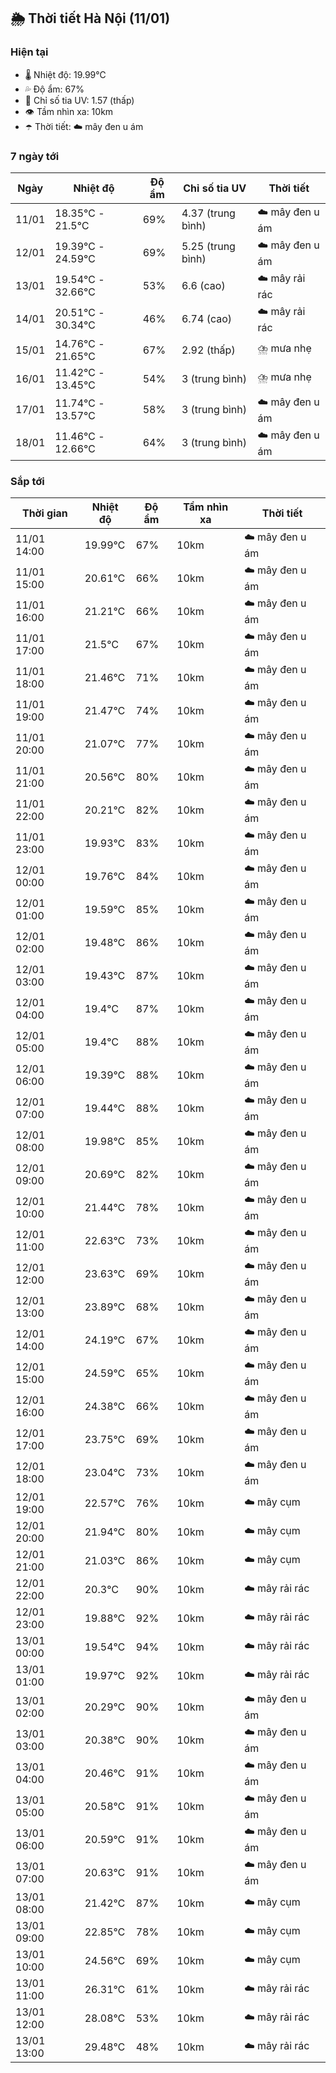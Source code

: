 ## 🌦️ Thời tiết Hà Nội (11/01)

### Hiện tại

- 🌡️ Nhiệt độ: 19.99℃
- 💦 Độ ẩm: 67%
- 🌟 Chỉ số tia UV: 1.57 (thấp)
- 👁️ Tầm nhìn xa: 10km
- ☂️ Thời tiết: ☁️ mây đen u ám

### 7 ngày tới

| Ngày | Nhiệt độ | Độ ẩm | Chỉ số tia UV | Thời tiết |
| --- | --- | --- | --- | --- |
| 11/01 | 18.35℃ - 21.5℃ | 69% | 4.37 (trung bình) | ☁️ mây đen u ám |
| 12/01 | 19.39℃ - 24.59℃ | 69% | 5.25 (trung bình) | ☁️ mây đen u ám |
| 13/01 | 19.54℃ - 32.66℃ | 53% | 6.6 (cao) | ☁️ mây rải rác |
| 14/01 | 20.51℃ - 30.34℃ | 46% | 6.74 (cao) | ☁️ mây rải rác |
| 15/01 | 14.76℃ - 21.65℃ | 67% | 2.92 (thấp) | ⛈️ mưa nhẹ |
| 16/01 | 11.42℃ - 13.45℃ | 54% | 3 (trung bình) | ⛈️ mưa nhẹ |
| 17/01 | 11.74℃ - 13.57℃ | 58% | 3 (trung bình) | ☁️ mây đen u ám |
| 18/01 | 11.46℃ - 12.66℃ | 64% | 3 (trung bình) | ☁️ mây đen u ám |

### Sắp tới

| Thời gian | Nhiệt độ | Độ ẩm | Tầm nhìn xa | Thời tiết |
| --- | --- | --- | --- | --- |
| 11/01 14:00 | 19.99℃ | 67% | 10km | ☁️ mây đen u ám |
| 11/01 15:00 | 20.61℃ | 66% | 10km | ☁️ mây đen u ám |
| 11/01 16:00 | 21.21℃ | 66% | 10km | ☁️ mây đen u ám |
| 11/01 17:00 | 21.5℃ | 67% | 10km | ☁️ mây đen u ám |
| 11/01 18:00 | 21.46℃ | 71% | 10km | ☁️ mây đen u ám |
| 11/01 19:00 | 21.47℃ | 74% | 10km | ☁️ mây đen u ám |
| 11/01 20:00 | 21.07℃ | 77% | 10km | ☁️ mây đen u ám |
| 11/01 21:00 | 20.56℃ | 80% | 10km | ☁️ mây đen u ám |
| 11/01 22:00 | 20.21℃ | 82% | 10km | ☁️ mây đen u ám |
| 11/01 23:00 | 19.93℃ | 83% | 10km | ☁️ mây đen u ám |
| 12/01 00:00 | 19.76℃ | 84% | 10km | ☁️ mây đen u ám |
| 12/01 01:00 | 19.59℃ | 85% | 10km | ☁️ mây đen u ám |
| 12/01 02:00 | 19.48℃ | 86% | 10km | ☁️ mây đen u ám |
| 12/01 03:00 | 19.43℃ | 87% | 10km | ☁️ mây đen u ám |
| 12/01 04:00 | 19.4℃ | 87% | 10km | ☁️ mây đen u ám |
| 12/01 05:00 | 19.4℃ | 88% | 10km | ☁️ mây đen u ám |
| 12/01 06:00 | 19.39℃ | 88% | 10km | ☁️ mây đen u ám |
| 12/01 07:00 | 19.44℃ | 88% | 10km | ☁️ mây đen u ám |
| 12/01 08:00 | 19.98℃ | 85% | 10km | ☁️ mây đen u ám |
| 12/01 09:00 | 20.69℃ | 82% | 10km | ☁️ mây đen u ám |
| 12/01 10:00 | 21.44℃ | 78% | 10km | ☁️ mây đen u ám |
| 12/01 11:00 | 22.63℃ | 73% | 10km | ☁️ mây đen u ám |
| 12/01 12:00 | 23.63℃ | 69% | 10km | ☁️ mây đen u ám |
| 12/01 13:00 | 23.89℃ | 68% | 10km | ☁️ mây đen u ám |
| 12/01 14:00 | 24.19℃ | 67% | 10km | ☁️ mây đen u ám |
| 12/01 15:00 | 24.59℃ | 65% | 10km | ☁️ mây đen u ám |
| 12/01 16:00 | 24.38℃ | 66% | 10km | ☁️ mây đen u ám |
| 12/01 17:00 | 23.75℃ | 69% | 10km | ☁️ mây đen u ám |
| 12/01 18:00 | 23.04℃ | 73% | 10km | ☁️ mây đen u ám |
| 12/01 19:00 | 22.57℃ | 76% | 10km | ☁️ mây cụm |
| 12/01 20:00 | 21.94℃ | 80% | 10km | ☁️ mây cụm |
| 12/01 21:00 | 21.03℃ | 86% | 10km | ☁️ mây cụm |
| 12/01 22:00 | 20.3℃ | 90% | 10km | ☁️ mây rải rác |
| 12/01 23:00 | 19.88℃ | 92% | 10km | ☁️ mây rải rác |
| 13/01 00:00 | 19.54℃ | 94% | 10km | ☁️ mây rải rác |
| 13/01 01:00 | 19.97℃ | 92% | 10km | ☁️ mây rải rác |
| 13/01 02:00 | 20.29℃ | 90% | 10km | ☁️ mây đen u ám |
| 13/01 03:00 | 20.38℃ | 90% | 10km | ☁️ mây đen u ám |
| 13/01 04:00 | 20.46℃ | 91% | 10km | ☁️ mây đen u ám |
| 13/01 05:00 | 20.58℃ | 91% | 10km | ☁️ mây đen u ám |
| 13/01 06:00 | 20.59℃ | 91% | 10km | ☁️ mây đen u ám |
| 13/01 07:00 | 20.63℃ | 91% | 10km | ☁️ mây đen u ám |
| 13/01 08:00 | 21.42℃ | 87% | 10km | ☁️ mây cụm |
| 13/01 09:00 | 22.85℃ | 78% | 10km | ☁️ mây cụm |
| 13/01 10:00 | 24.56℃ | 69% | 10km | ☁️ mây cụm |
| 13/01 11:00 | 26.31℃ | 61% | 10km | ☁️ mây rải rác |
| 13/01 12:00 | 28.08℃ | 53% | 10km | ☁️ mây rải rác |
| 13/01 13:00 | 29.48℃ | 48% | 10km | ☁️ mây rải rác |
